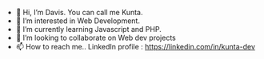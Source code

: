 - 👋 Hi, I’m Davis. You can call me Kunta. 
- 👀 I’m interested in Web Development.
- 🌱 I’m currently learning Javascript and PHP.
- 💞️ I’m looking to collaborate on Web dev projects 
- 📫 How to reach me.. LinkedIn profile : https://linkedin.com/in/kunta-dev

<!---
kunta969/kunta969 is a ✨ special ✨ repository because its `README.md` (this file) appears on your GitHub profile.
You can click the Preview link to take a look at your changes.
--->
